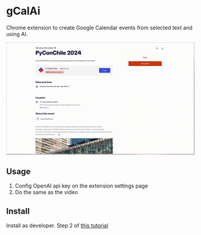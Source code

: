 # gCalAi

Chrome extension to create Google Calendar events from selected text and using AI.

![](media/Preview.gif)

## Usage

1. Config OpenAI api key on the extension settings page
2. Do the same as the video

## Install

Install as developer. Step 2 of [this tutorial](https://support.google.com/chrome/a/answer/2714278?hl=en#:~:text=Go%20to%20chrome%3A%2F%2Fextensions,the%20app%20or%20extension%20folder.)
